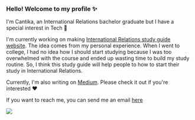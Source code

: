 ### Hello! Welcome to my profile ✨

I'm Cantika, an International Relations bachelor graduate but I have a special interest in Tech 👋 

I'm currently working on making [International Relations study guide website](https://github.com/cantikapf/IR-study-companion). The idea comes from my personal experience. When I went to college, I had no idea how I should start studying because I was too overwhelmed with the course and ended up wasting time to build my study routine. So, I think this study guide will help people to how to start their study in International Relations.

Currently, I'm also writing on [Medium](https://medium.com/@cantikapf). Please check it out if you're interested ♥️

If you want to reach me, you can send me an email [here](https://cantikaportfolio.site/contact.html) 

![](https://komarev.com/ghpvc/?username=cantikapf&style=flat-square)

